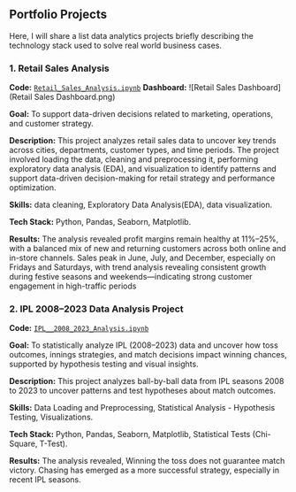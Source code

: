 ## Portfolio Projects
Here, I will share a list data analytics projects briefly describing the technology stack used to solve real world business cases.

### 1. Retail Sales Analysis
**Code:** [`Retail_Sales_Analysis.ipynb`](https://github.com/Sivadharsini298/Portfolio/blob/main/Retail_Sales_Analysis.ipynb)
**Dashboard:** ![Retail Sales Dashboard](Retail Sales Dashboard.png) 

**Goal:** To support data-driven decisions related to marketing, operations, and customer strategy.

**Description:** This project analyzes retail sales data to uncover key trends across cities, departments, customer types, and time periods. The project involved loading the data, cleaning and preprocessing it, performing exploratory data analysis (EDA), and visualization to identify patterns and support data-driven decision-making for retail strategy and performance optimization.

**Skills:** data cleaning, Exploratory Data Analysis(EDA), data visualization.

**Tech Stack:** Python, Pandas, Seaborn, Matplotlib.

**Results:** The analysis revealed profit margins remain healthy at 11%–25%, with a balanced mix of new and returning customers across both online and in-store channels. Sales peak in June, July, and December, especially on Fridays and Saturdays, with trend analysis revealing consistent growth during festive seasons and weekends—indicating strong customer engagement in high-traffic periods

### 2. IPL 2008–2023 Data Analysis Project
**Code:** [`IPL__2008_2023_Analysis.ipynb`](https://github.com/Sivadharsini298/Portfolio/blob/main/IPL__2008_2023_Analysis.ipynb)

**Goal:** To statistically analyze IPL (2008–2023) data and uncover how toss outcomes, innings strategies, and match decisions impact winning chances, supported by hypothesis testing and visual insights.

**Description:** This project analyzes ball-by-ball data from IPL seasons 2008 to 2023 to uncover patterns and test hypotheses about match outcomes.

**Skills:** Data Loading and Preprocessing, Statistical Analysis - Hypothesis Testing, Visualizations.

**Tech Stack:** Python, Pandas, Seaborn, Matplotlib, Statistical Tests (Chi-Square, T-Test).

**Results:** The analysis revealed, Winning the toss does not guarantee match victory. Chasing has emerged as a more successful strategy, especially in recent IPL seasons.
